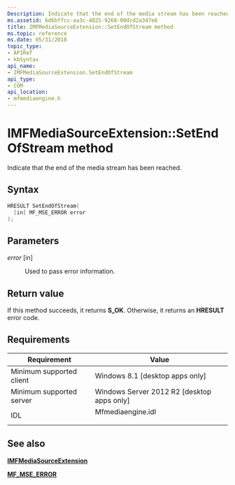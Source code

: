 ```yaml
---
Description: Indicate that the end of the media stream has been reached.
ms.assetid: 6d6bffcc-aa3c-4825-9268-00dcd2a347e6
title: IMFMediaSourceExtension::SetEndOfStream method
ms.topic: reference
ms.date: 05/31/2018
topic_type: 
- APIRef
- kbSyntax
api_name: 
- IMFMediaSourceExtension.SetEndOfStream
api_type: 
- COM
api_location: 
- mfmediaengine.h
---
```


# IMFMediaSourceExtension::SetEndOfStream method

Indicate that the end of the media stream has been reached.

## Syntax


```C++
HRESULT SetEndOfStream(
  [in] MF_MSE_ERROR error
);
```



## Parameters

<dl> <dt>

*error* \[in\]
</dt> <dd>

Used to pass error information.

</dd> </dl>

## Return value

If this method succeeds, it returns **S\_OK**. Otherwise, it returns an **HRESULT** error code.

## Requirements



| Requirement | Value |
|-------------------------------------|----------------------------------------------------------------------------------------------|
| Minimum supported client<br/> | Windows 8.1 \[desktop apps only\]<br/>                                                 |
| Minimum supported server<br/> | Windows Server 2012 R2 \[desktop apps only\]<br/>                                      |
| IDL<br/>                      | <dl> <dt>Mfmediaengine.idl</dt> </dl> |



## See also

<dl> <dt>

[**IMFMediaSourceExtension**](/windows/desktop/api/mfmediaengine/nn-mfmediaengine-imfmediasourceextension)
</dt> <dt>

[**MF\_MSE\_ERROR**](mf-mse-error.md)
</dt> </dl>

 

 




